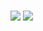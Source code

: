 ### 
<img src="https://capsule-render.vercel.app/api?waving=Rect&color=auto&height=300&section=header&text=welcome&fontSize=90" />
<img src="https://img.shields.io/badge/''-python-blue?logo=python" />





<!--
**qusgmlwo/qusgmlwo** is a ✨ _special_ ✨ repository because its `README.md` (this file) appears on your GitHub profile.

Here are some ideas to get you started:

- 🔭 I’m currently working on ...
- 🌱 I’m currently learning ...
- 👯 I’m looking to collaborate on ...
- 🤔 I’m looking for help with ...
- 💬 Ask me about ...
- 📫 How to reach me: ...
- 😄 Pronouns: ...
- ⚡ Fun fact: ...
-->
